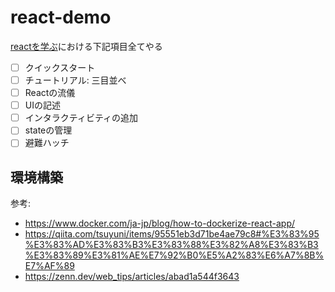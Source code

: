 # react-demo
[reactを学ぶ](https://ja.react.dev/learn)における下記項目全てやる
  - [ ] クイックスタート
  - [ ] チュートリアル: 三目並べ
  - [ ] Reactの流儀
  - [ ] UIの記述
  - [ ] インタラクティビティの追加
  - [ ] stateの管理
  - [ ] 避難ハッチ

## 環境構築
参考: 
- https://www.docker.com/ja-jp/blog/how-to-dockerize-react-app/
- https://qiita.com/tsuyuni/items/95551eb3d71be4ae79c8#%E3%83%95%E3%83%AD%E3%83%B3%E3%83%88%E3%82%A8%E3%83%B3%E3%83%89%E3%81%AE%E7%92%B0%E5%A2%83%E6%A7%8B%E7%AF%89
- https://zenn.dev/web_tips/articles/abad1a544f3643
